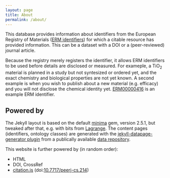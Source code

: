 ```yaml
---
layout: page
title: About
permalink: /about/
---
```


This database provides information about identifiers from the European Registry of Materials
([ERM identifiers](/erm-database/work/10.5281/ZENODO.8015080)) for which a citable resource has provided
information. This can be a dataset with a DOI or a (peer-reviewed) journal article.

Because the registry merely registers the identifier, it allows ERM identifiers to be used
before details are disclosed or measured. For exameple, a TiO<sub>2</sub> material is planned
in a study but not syntesized or ordered yet, and the exact chemistry and biological properties
are not yet known. A second example is when you wish to publish about a new material (e.g. efficacy)
and you will not disclose the chemical identity yet. [ERM00000416](/erm-database/substance/erm/ERM00000416)
is an example ERM identifier.

## Powered by

The Jekyll layout is based on the default [minima](https://github.com/jekyll/minima) gem, version 2.5.1, but tweaked after that, e.g. with bits
from [Lagrange](https://github.com/LeNPaul/Lagrange/). The content pages (identifiers, ontology classes) are generated with the [jekyll-datapage-generator plugin](https://github.com/avillafiorita/jekyll-datapage_gen) from a publically available [data repository](https://github.com/nanocommons/erm-database/tree/main/_data).

This website is further powered by (in random order):

* HTML
* DOI, CrossRef
* [citation.js](https://citation.js.org/) (doi:[10.7717/peerj-cs.214](https://doi.org/10.7717/peerj-cs.214))
